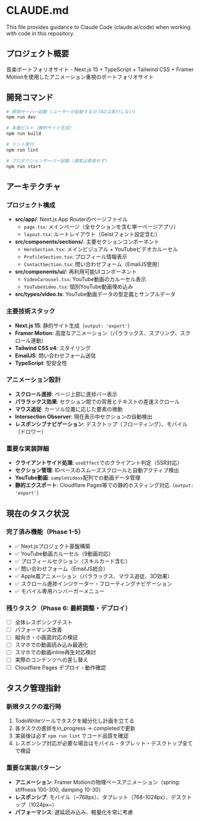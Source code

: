 # CLAUDE.md

This file provides guidance to Claude Code (claude.ai/code) when working with code in this repository.

## プロジェクト概要

音楽ポートフォリオサイト - Next.js 15 + TypeScript + Tailwind CSS + Framer Motionを使用したアニメーション重視のポートフォリオサイト

## 開発コマンド

```bash
# 開発サーバー起動 (ユーザーが起動するのでAIは実行しない)
npm run dev

# 本番ビルド（静的サイト生成）
npm run build

# リント実行
npm run lint

# プロダクションサーバー起動（通常は使用せず）
npm run start
```

## アーキテクチャ

### プロジェクト構成
- **src/app/**: Next.js App Routerのページファイル
  - `page.tsx`: メインページ（全セクションを含む単一ページアプリ）
  - `layout.tsx`: ルートレイアウト（Geistフォント設定含む）
- **src/components/sections/**: 主要セクションコンポーネント
  - `HeroSection.tsx`: メインビジュアル + YouTubeビデオカルーセル
  - `ProfileSection.tsx`: プロフィール情報表示
  - `ContactSection.tsx`: 問い合わせフォーム（EmailJS使用）
- **src/components/ui/**: 再利用可能UIコンポーネント
  - `VideoCarousel.tsx`: YouTube動画のカルーセル表示
  - `YouTubeVideo.tsx`: 個別YouTube動画埋め込み
- **src/types/video.ts**: YouTube動画データの型定義とサンプルデータ

### 主要技術スタック
- **Next.js 15**: 静的サイト生成（`output: 'export'`）
- **Framer Motion**: 高度なアニメーション（パララックス、スプリング、スクロール連動）
- **Tailwind CSS v4**: スタイリング
- **EmailJS**: 問い合わせフォーム送信
- **TypeScript**: 型安全性

### アニメーション設計
- **スクロール進捗**: ページ上部に進捗バー表示
- **パララックス効果**: セクション間での背景とテキストの差速スクロール
- **マウス追従**: カーソル位置に応じた要素の微動
- **Intersection Observer**: 現在表示中セクションの自動検出
- **レスポンシブナビゲーション**: デスクトップ（フローティング）、モバイル（ドロワー）

### 重要な実装詳細
- **クライアントサイド処理**: `useEffect`でのクライアント判定（SSR対応）
- **セクション管理**: IDベースのスムーズスクロールと自動アクティブ検出
- **YouTube動画**: `sampleVideos`配列での動画データ管理
- **静的エクスポート**: Cloudflare Pages等での静的ホスティング対応（`output: 'export'`）

## 現在のタスク状況

### 完了済み機能（Phase 1-5）
- ✅ Next.jsプロジェクト基盤構築
- ✅ YouTube動画カルーセル（9動画対応）
- ✅ プロフィールセクション（スキルカード含む）
- ✅ 問い合わせフォーム（EmailJS統合）
- ✅ Apple風アニメーション（パララックス、マウス追従、3D効果）
- ✅ スクロール進捗インジケーター・フローティングナビゲーション
- ✅ モバイル専用ハンバーガーメニュー

### 残りタスク（Phase 6: 最終調整・デプロイ）
- [ ] 全体レスポンシブテスト
- [ ] パフォーマンス改善
- [ ] 縦向き・小画面対応の検証
- [ ] スマホでの動画読み込み最適化
- [ ] スマホでの動画inline再生対応検討
- [ ] 実際のコンテンツへの差し替え
- [ ] Cloudflare Pages デプロイ・動作確認

## タスク管理指針

### 新規タスクの進行時
1. TodoWriteツールでタスクを細分化し計画を立てる
2. 各タスクの進捗をin_progress → completedで更新
3. 実装後は必ず `npm run lint` でコード品質を確認
4. レスポンシブ対応が必要な場合はモバイル・タブレット・デスクトップ全てで検証

### 重要な実装パターン
- **アニメーション**: Framer Motionの物理ベースアニメーション（spring: stiffness 100-300, damping 10-30）
- **レスポンシブ**: モバイル（~768px）、タブレット（768-1024px）、デスクトップ（1024px~）
- **パフォーマンス**: 遅延読み込み、軽量化を常に考慮